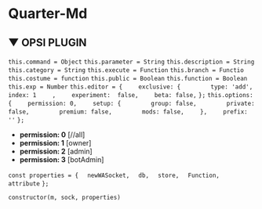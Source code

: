 # Quarter-Md
## ▼ OPSI PLUGIN

```this.command = Object```
```this.parameter = String```
```this.description = String```
```this.category = String```
```this.execute = Function```
```this.branch = Functio```
```this.costume = function```
```this.public = Boolean```
```this.function = Boolean```
```this.exp = Number```
```this.editor = {```
```    exclusive: {```
```        type: 'add',```
```        index: 1```
```    ,```
```    experiment:  false,```
```    beta: false,```
```};```
```this.options: {```
```    permission: 0,```
```    setup: {```
```        group: false,```
```        private: false,```
```        premium: false,```
```        mods: false,```
```    },```
```    prefix: ''```
```};```

- **permission: 0** [//all]
- **permission: 1**  [owner]
- **permission: 2** [admin]
- **permission: 3** [botAdmin]

```const properties = {``` 
```  newWASocket,```
```  db,```
```  store,```
```  Function,```
```  attribute```
```};```

``constructor(m, sock, properties)``
